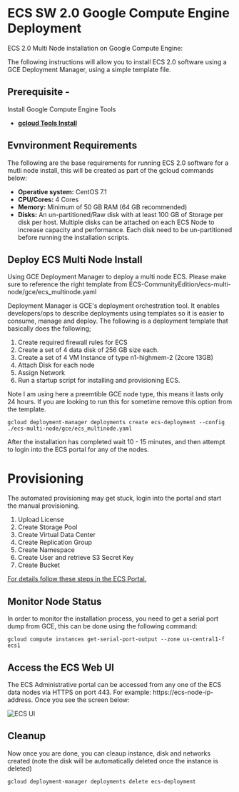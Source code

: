 # ECS SW 2.0 Google Compute Engine Deployment

ECS 2.0 Multi Node installation on Google Compute Engine: 

The following instructions will allow you to install ECS 2.0 software using a GCE Deployment Manager, using a simple template file.

## Prerequisite -
Install Google Compute Engine Tools
- **[gcloud Tools Install](https://cloud.google.com/sdk/gcloud/ "gcloud Tool Guide")**


## Evnvironment Requirements 
The following are the base requirements for running ECS 2.0 software for a mutli node install, this will be created as part of the gcloud commands below:


- **Operative system:** CentOS 7.1
- **CPU/Cores:** 4 Cores
- **Memory:** Minimum of 50 GB RAM (64 GB recommended)
- **Disks:** An un-partitioned/Raw disk with at least 100 GB of Storage per disk per host. Multiple disks can be attached on each ECS Node to increase capacity and performance. Each disk need to be un-partitioned before running the installation scripts.


## Deploy ECS Multi Node Install

Using GCE Deployment Manager to deploy a multi node ECS. Please make sure to reference the right template from ECS-CommunityEdition/ecs-multi-node/gce/ecs_multinode.yaml

Deployment Manager is GCE's deployment orchestration tool. It enables developers/ops to describe deployments using templates so it is easier to consume, manage and deploy. The following is a deployment template that basically does the following;

1. Create required firewall rules for ECS
2. Create a set of 4 data disk of 256 GB size each.
2. Create a set of 4 VM Instance of type n1-highmem-2 (2core 13GB)
3. Attach Disk for each node
4. Assign Network
5. Run a startup script for installing and provisioning ECS.

Note I am using here a preemtible GCE node type, this means it lasts only 24 hours. If you are looking to run this for sometime remove this option from the template.

```
gcloud deployment-manager deployments create ecs-deployment --config ./ecs-multi-node/gce/ecs_multinode.yaml
```

After the installation has completed wait 10 - 15 minutes, and then attempt to login into the ECS portal for any of the nodes.


# Provisioning
The automated provisioning may get stuck, login into the portal and start the manual provisioning. 

1. Upload License
2. Create Storage Pool
3. Create Virtual Data Center
4. Create Replication Group
5. Create Namespace
6. Create User and retrieve S3 Secret Key
7. Create Bucket

[For details follow these steps in the ECS Portal.](https://github.com/EMCECS/ECS-CommunityEdition/blob/master/Documentation/ECS-UI-Web-Interface.md "ECS Manual Provisioning using ECS Web UI")


## Monitor Node Status
In order to monitor the installation process, you need to get a serial port dump from GCE, this can be done using the following command:

    gcloud compute instances get-serial-port-output --zone us-central1-f ecs1

## Access the ECS Web UI

 The ECS Administrative portal can be accessed from any one of the ECS data nodes via HTTPS on port 443. For example: https://ecs-node-ip-address. Once you see the screen below:

![ECS UI](https://github.com/EMCECS/ECS-CommunityEdition/blob/master/Documentation/media/ecs-waiting-for-webserver.PNG)


## Cleanup
Now once you are done, you can cleaup instance, disk and networks created (note the disk will be automatically deleted once the instance is deleted)

    gcloud deployment-manager deployments delete ecs-deployment



